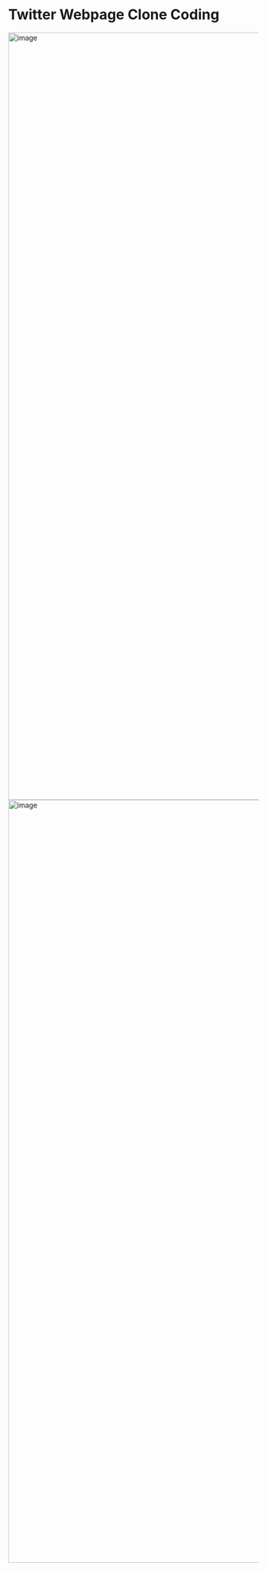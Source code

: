 # Twitter Webpage Clone Coding
<img width="2874" height="1542" alt="image" src="https://github.com/user-attachments/assets/fe159328-6ad3-40c1-95b2-9df3e5866c15" />
<img width="2879" height="1533" alt="image" src="https://github.com/user-attachments/assets/5b788684-8c55-4a3f-b32e-28ba198556d0" />


